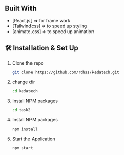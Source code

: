 
## Built With

- [React.js] => for frame work
- [Tailwindcss] => to speed up styling
- [animate.css] => to speed up animation


## 🛠 Installation & Set Up

1. Clone the repo
   ```sh
   git clone https://github.com/rdhss/kedatech.git
   ```
1. change dir
   ```sh
   cd kedatech
   ```
2. Install NPM packages
   ```sh
   cd task2
   ```
2. Install NPM packages
   ```sh
   npm install
   ```
3. Start the Application
   ```sh
   npm start
   ```